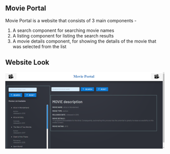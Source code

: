 ## Movie Portal

Movie Portal is a website that consists of 3 main components - 
1. A search component for searching movie names
2. A listing component for listing the search results
3. A movie details component, for showing the details of the movie that 	was selected from the list


## Website Look

![website-look](https://github.com/Aishwarya-br/aishwarya-br.github.io/blob/master/website-look.png)
